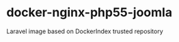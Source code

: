 docker-nginx-php55-joomla
===================

Laravel image based on DockerIndex trusted repository
